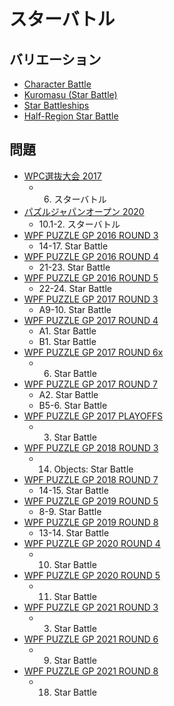 # スターバトル

## バリエーション
- [Character Battle](characterbattle.md)
- [Kuromasu (Star Battle)](kuromasu-starbattle.md)
- [Star Battleships](star-battleships.md)
- [Half-Region Star Battle](starbattle-halfregion.md)

## 問題
- [WPC選抜大会 2017](../questions/jwpc2017.md)
	- 6. スターバトル
- [パズルジャパンオープン 2020](../questions/jwpc2020.md)
	- 10.1-2. スターバトル
- [WPF PUZZLE GP 2016 ROUND 3](../questions/wpfpgp2016-3.md)
	- 14-17. Star Battle
- [WPF PUZZLE GP 2016 ROUND 4](../questions/wpfpgp2016-4.md)
	- 21-23. Star Battle
- [WPF PUZZLE GP 2016 ROUND 5](../questions/wpfpgp2016-5.md)
	- 22-24. Star Battle
- [WPF PUZZLE GP 2017 ROUND 3](../questions/wpfpgp2017-3.md)
	- A9-10. Star Battle
- [WPF PUZZLE GP 2017 ROUND 4](../questions/wpfpgp2017-4.md)
	- A1. Star Battle
	- B1. Star Battle
- [WPF PUZZLE GP 2017 ROUND 6x](../questions/wpfpgp2017-6x.md)
	- 6. Star Battle
- [WPF PUZZLE GP 2017 ROUND 7](../questions/wpfpgp2017-7.md)
	- A2. Star Battle
	- B5-6. Star Battle
- [WPF PUZZLE GP 2017 PLAYOFFS](../questions/wpfpgp2017-po.md)
	- 3. Star Battle
- [WPF PUZZLE GP 2018 ROUND 3](../questions/wpfpgp2018-3.md)
	- 14. Objects: Star Battle
- [WPF PUZZLE GP 2018 ROUND 7](../questions/wpfpgp2018-7.md)
	- 14-15. Star Battle
- [WPF PUZZLE GP 2019 ROUND 5](../questions/wpfpgp2019-5.md)
	- 8-9. Star Battle
- [WPF PUZZLE GP 2019 ROUND 8](../questions/wpfpgp2019-8.md)
	- 13-14. Star Battle
- [WPF PUZZLE GP 2020 ROUND 4](../questions/wpfpgp2020-4.md)
	- 10. Star Battle
- [WPF PUZZLE GP 2020 ROUND 5](../questions/wpfpgp2020-5.md)
	- 11. Star Battle
- [WPF PUZZLE GP 2021 ROUND 3](../questions/wpfpgp2021-3.md)
	- 3. Star Battle
- [WPF PUZZLE GP 2021 ROUND 6](../questions/wpfpgp2021-6.md)
	- 9. Star Battle
- [WPF PUZZLE GP 2021 ROUND 8](../questions/wpfpgp2021-8.md)
	- 18. Star Battle
